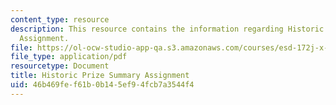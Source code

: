 ```yaml
---
content_type: resource
description: This resource contains the information regarding Historic Prize Summary
  Assignment.
file: https://ol-ocw-studio-app-qa.s3.amazonaws.com/courses/esd-172j-x-prize-workshop-grand-challenges-in-energy-fall-2009/46b469fef61b0b145ef94fcb7a3544f4_MITESD_172JF09_assn2.pdf
file_type: application/pdf
resourcetype: Document
title: Historic Prize Summary Assignment
uid: 46b469fe-f61b-0b14-5ef9-4fcb7a3544f4
---
```

